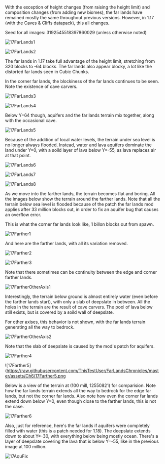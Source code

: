 With the exception of height changes (from raising the height limit) and composition changes (from adding new biomes), the far lands have remained mostly the same throughout previous versions. However, in 1.17 (with the Caves & Cliffs datapack), this all changes.

Seed for all images: 3192545518397860029 (unless otherwise noted)

![17FarLands1](https://raw.githubusercontent.com/ThisTestUser/FarLandsChronicles/master/assets/Ch6/17FarLands1.png)

![17FarLands2](https://raw.githubusercontent.com/ThisTestUser/FarLandsChronicles/master/assets/Ch6/17FarLands2.png)

The far lands in 1.17 take full advantage of the height limit, stretching from 320 blocks to -64 blocks. The far lands also appear blocky, a lot like the distorted far lands seen in Cubic Chunks.

In the corner far lands, the blockiness of the far lands continues to be seen. Note the existence of cave carvers.

![17FarLands3](https://raw.githubusercontent.com/ThisTestUser/FarLandsChronicles/master/assets/Ch6/17FarLands3.png)

![17FarLands4](https://raw.githubusercontent.com/ThisTestUser/FarLandsChronicles/master/assets/Ch6/17FarLands4.png)

Below Y=64 though, aquifers and the far lands terrain mix together, along with the occasional cave.

![17FarLands5](https://raw.githubusercontent.com/ThisTestUser/FarLandsChronicles/master/assets/Ch6/17FarLands5.png)

Because of the addition of local water levels, the terrain under sea level is no longer always flooded. Instead, water and lava aquifers dominate the land under Y=0, with a soild layer of lava below Y=-55, as lava replaces air at that point.

![17FarLands6](https://raw.githubusercontent.com/ThisTestUser/FarLandsChronicles/master/assets/Ch6/17FarLands6.png)

![17FarLands7](https://raw.githubusercontent.com/ThisTestUser/FarLandsChronicles/master/assets/Ch6/17FarLands7.png)

![17FarLands8](https://raw.githubusercontent.com/ThisTestUser/FarLandsChronicles/master/assets/Ch6/17FarLands8.png)

As we move into the farther lands, the terrain becomes flat and boring. All the images below show the terrain around the farther lands. Note that all the terrain below sea level is flooded because of the patch the far lands mod applies after 33 million blocks out, in order to fix an aquifer bug that causes an overflow error.

This is what the corner far lands look like, 1 billon blocks out from spawn.

![17Farther1](https://raw.githubusercontent.com/ThisTestUser/FarLandsChronicles/master/assets/Ch6/17Farther1.png)

And here are the farther lands, with all its variation removed.

![17Farther2](https://raw.githubusercontent.com/ThisTestUser/FarLandsChronicles/master/assets/Ch6/17Farther2.png)

![17Farther3](https://raw.githubusercontent.com/ThisTestUser/FarLandsChronicles/master/assets/Ch6/17Farther3.png)

Note that there sometimes can be continuity between the edge and corner farther lands.

![17FartherOtherAxis1](https://raw.githubusercontent.com/ThisTestUser/FarLandsChronicles/master/assets/Ch6/17FartherOtherAxis1.png)

Interestingly, the terrain below ground is almost entirely water (even before the farther lands start), with only a slab of deepslate in between. All the holes in the terrain are the result of cave carvers. The pool of lava below still exists, but is covered by a soild wall of deepslate.

For other axises, this behavior is not shown, with the far lands terrain generating all the way to bedrock.

![17FartherOtherAxis2](https://raw.githubusercontent.com/ThisTestUser/FarLandsChronicles/master/assets/Ch6/17FartherOtherAxis2.png)

Note that the slab of deepslate is caused by the mod's patch for aquifers.

![17Farther4](https://raw.githubusercontent.com/ThisTestUser/FarLandsChronicles/master/assets/Ch6/17Farther4.png)

![17Farther5](https://raw.githubusercontent.com/ThisTestUser/FarLandsChronicles/master/assets/Ch6/17Farther5.png

Below is a view of the terrain at (100 mill, 12550821) for comparision. Note how the far lands terrain extends all the way to bedrock for the edge far lands, but not the corner far lands. Also note how even the corner far lands extend down below Y=0, even though close to the farther lands, this is not the case.

![17Farther6](https://raw.githubusercontent.com/ThisTestUser/FarLandsChronicles/master/assets/Ch6/17Farther6.png)

Also, just for reference, here's the far lands if aquifers were completely filled with water (this is a patch needed for 1.18). The deepslate extends down to about Y=-30, with everything below being mostly ocean. There's a layer of deepslate covering the lava that is below Y=-55, like in the previous image at 100 million.

![17AquFix](https://raw.githubusercontent.com/ThisTestUser/FarLandsChronicles/master/assets/Ch6/17AquFix.png)
